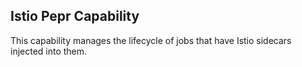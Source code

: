 ## Istio Pepr Capability

This capability manages the lifecycle of jobs that have Istio sidecars injected into them.
